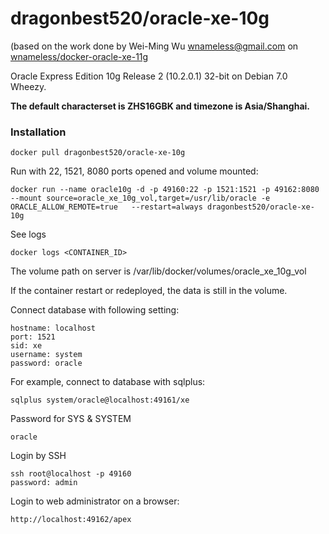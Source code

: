 dragonbest520/oracle-xe-10g
====================

(based on the work done by Wei-Ming Wu <wnameless@gmail.com> on
[wnameless/docker-oracle-xe-11g](https://github.com/wnameless/docker-oracle-xe-11g)

Oracle Express Edition 10g Release 2 (10.2.0.1) 32-bit on Debian 7.0 Wheezy.

**The default characterset is ZHS16GBK and timezone is Asia/Shanghai.**


### Installation
```
docker pull dragonbest520/oracle-xe-10g
```

Run with 22, 1521, 8080 ports opened and volume mounted:
```
docker run --name oracle10g -d -p 49160:22 -p 1521:1521 -p 49162:8080  --mount source=oracle_xe_10g_vol,target=/usr/lib/oracle -e ORACLE_ALLOW_REMOTE=true   --restart=always dragonbest520/oracle-xe-10g
```

See logs
```
docker logs <CONTAINER_ID>
```

The volume path on server is /var/lib/docker/volumes/oracle_xe_10g_vol

If the container restart or redeployed, the data is still in the volume. 

Connect database with following setting:
```
hostname: localhost
port: 1521
sid: xe
username: system
password: oracle
```

For example, connect to database with sqlplus:
```
sqlplus system/oracle@localhost:49161/xe
```

Password for SYS & SYSTEM
```
oracle
```

Login by SSH
```
ssh root@localhost -p 49160
password: admin
```

Login to web administrator on a browser:
```
http://localhost:49162/apex
```
